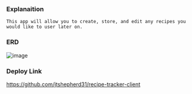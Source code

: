 ### Explanaition
```
This app will allow you to create, store, and edit any recipes you would like to user later on.
```

### ERD
![image](https://i.imgur.com/Vht7Mfq.png)

### Deploy Link
https://github.com/jtshepherd31/recipe-tracker-client
